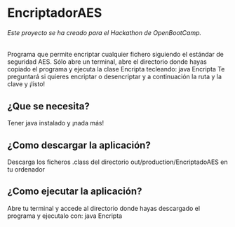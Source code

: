 # EncriptadorAES
###### Este proyecto se ha creado para el Hackathon de OpenBootCamp.


Programa que permite encriptar cualquier fichero siguiendo el estándar de seguridad AES. Sólo abre un terminal, abre el directorio donde hayas copiado
el programa y ejecuta la clase Encripta tecleando:
java Encripta
Te preguntará si quieres encriptar o desencriptar y a continuación la ruta y la clave y ¡listo!

## ¿Que se necesita?

Tener java instalado y ¡nada más!

## ¿Como descargar la aplicación?

Descarga los ficheros .class del directorio out/production/EncriptadoAES en tu ordenador

## ¿Como ejecutar la aplicación?

Abre tu terminal y accede al directorio donde hayas descargado el programa y ejecutalo con:
java Encripta
